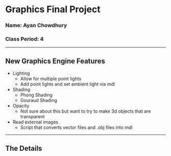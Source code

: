 # Graphics Final Project
### Name: Ayan Chowdhury
### Class Period: 4
---
## New Graphics Engine Features
  - Lighting 
    - Allow for multiple point lights
    - Add point lights and set ambient light via mdl
  - Shading
    - Phong Shading
    - Gouraud  Shading 
  - Opacity
    - Not sure about this but want to try to make 3d objects that are transparent  
  - Read external images
    - Script that converts vector files and .obj files into mdl    
---
## The Details
